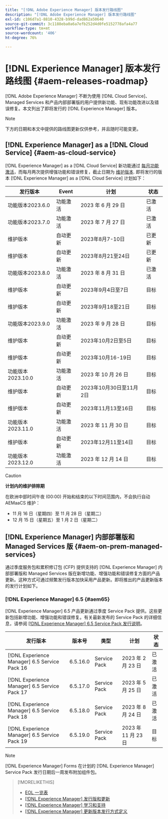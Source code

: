 ```yaml
---
title: "[!DNL Adobe Experience Manager] 版本发行路线图"
description: "[!DNL Adobe Experience Manager] 版本发行路线图"
exl-id: c106d7a1-8810-4328-b99d-dad862a50640
source-git-commit: 3c1188eba0a6a7efb252d4d0fe5152778afa4a77
workflow-type: tm+mt
source-wordcount: '406'
ht-degree: 76%

---
```


# [!DNL Experience Manager] 版本发行路线图 {#aem-releases-roadmap}

[!DNL Adobe Experience Manager] 不断为使用 [!DNL Cloud Service]、Managed Services 和产品内部部署版的用户提供新功能、现有功能改进以及错误修复。本文列出了即将发行的 [!DNL Experience Manager] 版本。

>[!NOTE]
>
>下方的日期和本文中提供的路线图更新仅供参考，并且随时可能变更。

## [!DNL Experience Manager] as a [!DNL Cloud Service] {#aem-as-cloud-service}

[!DNL Experience Manager] as a [!DNL Cloud Service] 新功能通过 [每月功能激活](https://experienceleague.adobe.com/docs/experience-manager-cloud-service/content/release-notes/release-notes/release-notes-current.html)，而每月两次提供增强功能和错误修复，截止日期为 [维护版本](https://experienceleague.adobe.com/docs/experience-manager-cloud-service/content/release-notes/maintenance/latest.html).
即将发行的版本 [!DNL Experience Manager] as a [!DNL Cloud Service] 计划如下：

| 发行版本 | Event | 计划 | 状态 |
|---|---|---|---|
| 功能版本2023.6.0 | 功能激活 | 2023 年 6 月 29 日 | 已激活 |
| 功能版本2023.7.0 | 功能激活 | 2023 年 7 月 27 日 | 已激活 |
| 维护版本 | 自动更新 | 2023年8月7-10日 | 已更新 |
| 维护版本 | 自动更新 | 2023年8月21至24日 | 已更新 |
| 功能版本2023.8.0 | 功能激活 | 2023 年 8 月 31 日 | 已激活 |
| 维护版本 | 自动更新 | 2023年9月4日至7日 | 目标 |
| 维护版本 | 自动更新 | 2023年9月18至21日 | 目标 |
| 功能版本2023.9.0 | 功能激活 | 2023 年 9 月 28 日 | 目标 |
| 维护版本 | 自动更新 | 2023年10月2日至5日 | 目标 |
| 维护版本 | 自动更新 | 2023年10月16-19日 | 目标 |
| 功能版本2023.10.0 | 功能激活 | 2023 年 10 月 26 日 | 目标 |
| 维护版本 | 自动更新 | 2023年10月30日至11月2日 | 目标 |
| 维护版本 | 自动更新 | 2023年11月13至16日 | 目标 |
| 功能版本2023.11.0 | 功能激活 | 2023 年 11 月 30 日 | 目标 |
| 维护版本 | 自动更新 | 2023年12月11至14日 | 目标 |
| 功能版本2023.12.0 | 功能激活 | 2023 年 12 月 14 日 | 目标 |

>[!CAUTION]
>
>**计划内的维护排除期**
>
> 在欧洲中部时间午夜 (00:00) 开始和结束的以下时间范围内，不会执行自动 AEMaaCS 维护：
>
>* 11 月 16 日（星期四）至 11 月 28 日（星期二）
>* 12 月 15 日（星期五）至 1 月 2 日（星期二）

## [!DNL Experience Manager] 内部部署版和 Managed Services 版 {#aem-on-prem-managed-services}

通过季度服务包和累积修订包 (CFP) 提供支持的 [!DNL Experience Manager] 内部部署版和 Managed Services 版在新增功能、增强功能和错误修复方面的产品更新。这种方式可通过频繁发行版本加快采用产品更新。即将推出的产品更新版本的发行计划如下。

### [!DNL Experience Manager] 6.5 {#aem65}

[!DNL Experience Manager] 6.5 产品更新通过季度 Service Pack 提供。这些更新包括新增功能、增强功能和错误修复。有关最新发布的 Service Pack 的详细信息，请参阅 [[!DNL Experience Manager]  6.5 Service Pack 发行说明](https://experienceleague.adobe.com/docs/experience-manager-65/release-notes/release-notes.html)。

| 发行版本 | 版本号 | 类型 | 计划 | 状态 |
|---|---|---|---|---|
| [!DNL Experience Manager] 6.5 Service Pack 16 | 6.5.16.0 | Service Pack | 2023 年 2 月 23 日 | 已激活 |
| [!DNL Experience Manager] 6.5 Service Pack 17 | 6.5.17.0 | Service Pack | 2023 年 5 月 25 日 | 已激活 |
| [!DNL Experience Manager] 6.5 Service Pack 18 | 6.5.18.0 | Service Pack | 2023 年 8 月 24 日 | 已激活 |
| [!DNL Experience Manager] 6.5 Service Pack 19 | 6.5.19.0 | Service Pack | 2023 年 11 月 23 日 | 目标 |

>[!NOTE]
>
>[!DNL Experience Manager] Forms 在计划的 [!DNL Experience Manager] Service Pack 发行日期后一周发布附加组件包。

>[!MORELIKETHIS]
>
>* [EOL 一览表](https://helpx.adobe.com/cn/support/programs/eol-matrix.html)
>* [[!DNL Experience Manager]  发行版和更新](https://experienceleague.adobe.com/docs/experience-manager-release-information/aem-release-updates/aem-releases-updates.html?lang=zh-Hans)
>* [[!DNL Experience Manager]  学习和支持](https://experienceleague.adobe.com/docs/experience-manager-cloud-service.html)
>* [[!DNL Experience Manager]  更新版本发行方式定义](/help/using/update-release-vehicle-definitions.md)
